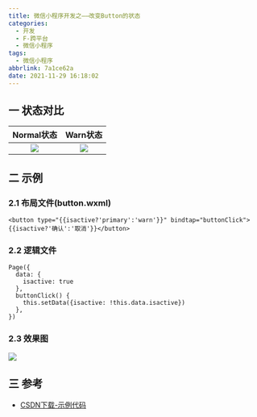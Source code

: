 ```yaml
---
title: 微信小程序开发之——改变Button的状态
categories:
  - 开发
  - F-跨平台
  - 微信小程序
tags:
  - 微信小程序
abbrlink: 7a1ce62a
date: 2021-11-29 16:18:02
---
```

## 一 状态对比

| Normal状态 | Warn状态 |
| :--------: | :------: |
|   ![][1]   |  ![][2]  |

<!--more-->
## 二 示例

### 2.1 布局文件(button.wxml)

```
<button type="{{isactive?'primary':'warn'}}" bindtap="buttonClick">{{isactive?'确认':'取消'}}</button>
```

### 2.2 逻辑文件

```
Page({
  data: {
    isactive: true
  },
  buttonClick() {
    this.setData({isactive: !this.data.isactive})
  },
})
```

### 2.3 效果图
![][3]

## 三 参考
* [CSDN下载-示例代码](https://download.csdn.net/download/Calvin_zhou/51969907)


[1]:https://cdn.staticaly.com/gh/PGzxc/CDN/master/blog-wechat/wechat-button-state-primary.png
[2]:https://cdn.staticaly.com/gh/PGzxc/CDN/master/blog-wechat/wechat-button-state-warning.png
[3]:https://cdn.staticaly.com/gh/PGzxc/CDN/master/blog-wechat/wechat-button-state-change.gif

